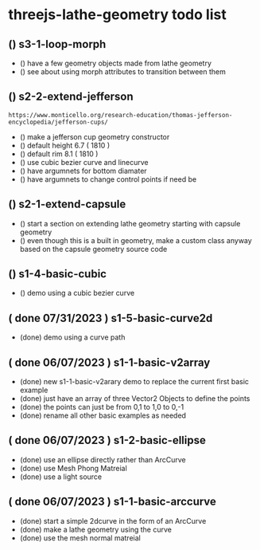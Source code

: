 # threejs-lathe-geometry todo list

<!-- LOOP DEMOS -->
## () s3-1-loop-morph
* () have a few geometry objects made from lathe geometry
* () see about using morph attributes to transition between them

<!-- EXTEND LATHE GEOMETRY DEMOS -->

## () s2-2-extend-jefferson
    https://www.monticello.org/research-education/thomas-jefferson-encyclopedia/jefferson-cups/
* () make a jefferson cup geometry constructor
* () default height 6.7 ( 1810 )
* () default rim 8.1 ( 1810 )
* () use cubic bezier curve and linecurve
* () have argumnets for bottom diamater
* () have argumnets to change control points if need be

## () s2-1-extend-capsule
* () start a section on extending lathe geometry starting with capsule geometry
* () even though this is a built in geometry, make a custom class anyway based on the capsule geometry source code

<!-- EXPAND BASIC -->

## () s1-4-basic-cubic
* () demo using a cubic bezier curve

<!-- DONE -->

## (  done 07/31/2023 ) s1-5-basic-curve2d
* (done) demo using a curve path

## ( done 06/07/2023 ) s1-1-basic-v2array
* (done) new s1-1-basic-v2arary demo to replace the current first basic example
* (done) just have an array of three Vector2 Objects to define the points
* (done) the points can just be from 0,1 to 1,0 to 0,-1
* (done) rename all other basic examples as needed

## ( done 06/07/2023 ) s1-2-basic-ellipse
* (done) use an ellipse directly rather than ArcCurve
* (done) use Mesh Phong Matreial
* (done) use a light source

## ( done 06/07/2023 ) s1-1-basic-arccurve
* (done) start a simple 2dcurve in the form of an ArcCurve
* (done) make a lathe geometry using the curve
* (done) use the mesh normal matreial